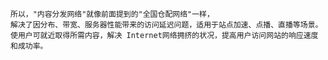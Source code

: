     
    
    所以，"内容分发网络"就像前面提到的"全国仓配网络"一样，
    解决了因分布、带宽、服务器性能带来的访问延迟问题，适用于站点加速、点播、直播等场景。
    使用户可就近取得所需内容，解决 Internet网络拥挤的状况，提高用户访问网站的响应速度和成功率。